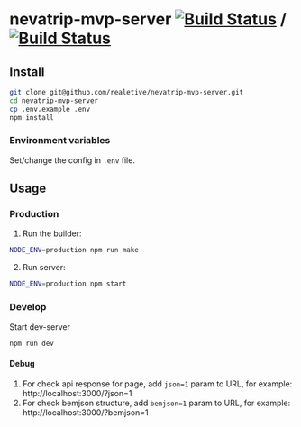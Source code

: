# nevatrip-mvp-server [![Build Status](https://travis-ci.org/Nevatrip/frontend.svg?branch=master)](https://travis-ci.org/Nevatrip/frontend) / [![Build Status](https://travis-ci.org/Nevatrip/frontend.svg?branch=develop)](https://travis-ci.org/Nevatrip/frontend)

## Install

```bash
git clone git@github.com/realetive/nevatrip-mvp-server.git
cd nevatrip-mvp-server
cp .env.example .env
npm install
```

### Environment variables

Set/change the config in `.env` file.

## Usage

### Production

1. Run the builder:

```bash
NODE_ENV=production npm run make 
```

2. Run server:

```bash
NODE_ENV=production npm start
```

### Develop

Start dev-server

```bash
npm run dev
```

#### Debug

1. For check api response for page, add `json=1` param to URL, for example: http://localhost:3000/?json=1
2. For check bemjson structure, add `bemjson=1` param to URL, for example: http://localhost:3000/?bemjson=1
